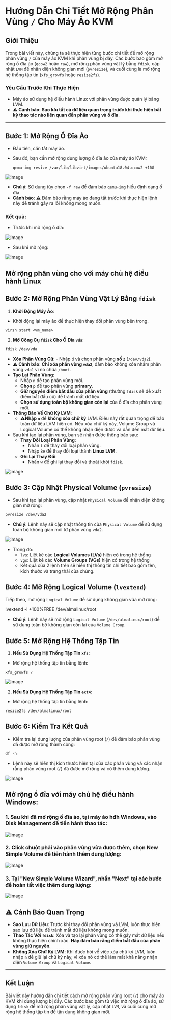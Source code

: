 # Hướng Dẫn Chi Tiết Mở Rộng Phân Vùng `/` Cho Máy Ảo KVM

## Giới Thiệu
Trong bài viết này, chúng ta sẽ thực hiện từng bước chi tiết để mở rộng phân vùng `/` của máy ảo KVM khi phân vùng bị đầy. Các bước bao gồm mở rộng ổ đĩa ảo (`qcow2` hoặc `raw`), mở rộng phân vùng vật lý bằng `fdisk`, cập nhật `LVM` để nhận diện không gian mới (`pvresize`), và cuối cùng là mở rộng hệ thống tập tin (`xfs_growfs` hoặc `resize2fs`).

### Yêu Cầu Trước Khi Thực Hiện
- Máy ảo sử dụng hệ điều hành Linux với phân vùng được quản lý bằng LVM.
- **⚠️ Cảnh báo**: **Sao lưu tất cả dữ liệu quan trọng trước khi thực hiện bất kỳ thao tác nào liên quan đến phân vùng và ổ đĩa**.

---

## Bước 1: Mở Rộng Ổ Đĩa Ảo

- Đầu tiên, cần tắt máy ảo. 
- Sau đó, bạn cần mở rộng dung lượng ổ đĩa ảo của máy ảo KVM:

      qemu-img resize /var/lib/libvirt/images/ubuntu18.04.qcow2 +10G

![image](https://github.com/user-attachments/assets/c6290aa8-5ad2-40ed-8847-2918942c6474)

- **Chú ý**: Sử dụng tùy chọn `-f raw` để đảm bảo `qemu-img` hiểu định dạng ổ đĩa.
- **Cảnh báo**: **⚠️** Đảm bảo rằng máy ảo đang tắt trước khi thực hiện lệnh này để tránh gây ra lỗi không mong muốn.

### Kết quả:
- Trước khi mở rộng ổ đĩa:

![image](https://github.com/user-attachments/assets/c22a4bda-685e-4395-b2fa-07ea1e5997a8)

- Sau khi mở rộng:

![image](https://github.com/user-attachments/assets/b961c132-630c-488a-a9b1-bf60c2116c7f)

## Mở rộng phân vùng cho với máy chủ hệ điều hành Linux
## Bước 2: Mở Rộng Phân Vùng Vật Lý Bằng `fdisk`

1. **Khởi Động Máy Ảo**:
- Khởi động lại máy ảo để thực hiện thay đổi phân vùng bên trong.

```
virsh start <vm_name>
```

2. **Mở Công Cụ `fdisk` Cho Ổ Đĩa `vda`**:

```
fdisk /dev/vda
```
- **Xóa Phân Vùng Cũ**:
      - Nhập `d` và chọn phân vùng **số `2`** (`/dev/vda2`).
- **⚠️ Cảnh báo**: **Chỉ xóa phân vùng `vda2`**, đảm bảo không xóa nhầm phân vùng `vda1` vì nó chứa `/boot`.
- **Tạo Lại Phân Vùng**:
     - Nhập `n` để tạo phân vùng mới.
     - **Chọn `p`** để tạo phân vùng **primary**.
     - **Giữ nguyên điểm bắt đầu của phân vùng** (thường `fdisk` sẽ đề xuất điểm bắt đầu cũ) để tránh mất dữ liệu.
     - **Chọn sử dụng toàn bộ không gian còn lại** của ổ đĩa cho phân vùng mới.
- **Thông Báo Về Chữ Ký LVM**:
     - **⚠️Nhập `n`** để **không xóa chữ ký** LVM. Điều này rất quan trọng để bảo toàn dữ liệu LVM hiện có. Nếu xóa chữ ký này, Volume Group và Logical Volume có thể không nhận diện được và dẫn đến mất dữ liệu.
- Sau khi tạo lại phân vùng, bạn sẽ nhận được thông báo sau:
   - **Thay Đổi Loại Phân Vùng**:
     - Nhấn `t` để thay đổi loại phân vùng.
     - Nhập `8e` để thay đổi loại thành **Linux LVM**.
   - **Ghi Lại Thay Đổi**:
     - Nhấn `w` để ghi lại thay đổi và thoát khỏi `fdisk`.
     
![image](https://github.com/user-attachments/assets/229a8933-cf17-463a-8748-39a0776f635e)

## Bước 3: Cập Nhật Physical Volume (`pvresize`)
- Sau khi tạo lại phân vùng, cập nhật `Physical Volume` để nhận diện không gian mở rộng:

```
pvresize /dev/vda2
```

- **Chú ý**: Lệnh này sẽ cập nhật thông tin của `Physical Volume` để sử dụng toàn bộ không gian mới từ phân vùng `vda2`.

![image](https://github.com/user-attachments/assets/28993c42-ae19-455e-9025-8ec8948eae5c)

- Trong đó:
  - `lvs`: Liệt kê các **Logical Volumes (LVs)** hiện có trong hệ thống
  - `vgs`: Liệt kê các **Volume Groups (VGs)** hiện có trong hệ thống
  - Kết quả của 2 lệnh trên sẽ hiển thị thông tin chi tiết bao gồm tên, kích thước và trạng thái của chúng.
## Bước 4: Mở Rộng Logical Volume (`lvextend`)

Tiếp theo, mở rộng `Logical Volume` để sử dụng không gian vừa mở rộng:

lvextend -l +100%FREE /dev/almalinux/root

- **Chú ý**: Lệnh này sẽ mở rộng `Logical Volume` (`/dev/almalinux/root`) để sử dụng toàn bộ không gian còn lại của `Volume Group`.

## Bước 5: Mở Rộng Hệ Thống Tập Tin

1. **Nếu Sử Dụng Hệ Thống Tập Tin `xfs`**:
- Mở rộng hệ thống tập tin bằng lệnh:

```
xfs_growfs /
```   

![image](https://github.com/user-attachments/assets/c91298aa-f449-4319-8d4d-bdcc2ee961b9)

2. **Nếu Sử Dụng Hệ Thống Tập Tin `ext4`**:
- Mở rộng hệ thống tập tin bằng lệnh:

```
resize2fs /dev/almalinux/root
```

## Bước 6: Kiểm Tra Kết Quả

- Kiểm tra lại dung lượng của phân vùng root (`/`) để đảm bảo phân vùng đã được mở rộng thành công:

```
df -h
```

- Lệnh này sẽ hiển thị kích thước hiện tại của các phân vùng và xác nhận rằng phân vùng root (`/`) đã được mở rộng và có thêm dung lượng.

![image](https://github.com/user-attachments/assets/e17ecdc9-83f3-4006-87eb-62452a4f1d05)

## Mở rộng ổ đĩa với máy chủ hệ điều hành Windows: 
### 1. Sau khi đã mở rộng ổ đĩa ảo, tại máy ảo hđh Windows, vào Disk Management để tiến hành thao tác:
![image](https://github.com/user-attachments/assets/8555acf8-56c2-4df6-878d-cca17e54abaf)

### 2. Click chuột phải vào phân vùng vừa được thêm, chọn New Simple Volume để tiến hành thêm dung lượng:
![image](https://github.com/user-attachments/assets/75961944-a519-48d4-9d42-217bb50ca620)

### 3. Tại "New Simple Volume Wizard", nhấn "Next" tại các bước để hoàn tất việc thêm dung lượng: 
![image](https://github.com/user-attachments/assets/2799828d-8a19-4f65-80a6-3a332af8885e)

## ⚠️ Cảnh Báo Quan Trọng

- **Sao Lưu Dữ Liệu**: Trước khi thay đổi phân vùng và LVM, luôn thực hiện sao lưu dữ liệu để tránh mất dữ liệu không mong muốn.
- **Thao Tác Với `fdisk`**: Xóa và tạo lại phân vùng có thể gây mất dữ liệu nếu không thực hiện chính xác. **Hãy đảm bảo rằng điểm bắt đầu của phân vùng giữ nguyên**.
- **Không Xóa Chữ Ký LVM**: Khi được hỏi về việc xóa chữ ký LVM, luôn nhập **`n`** để giữ lại chữ ký này, vì xóa nó có thể làm mất khả năng nhận diện `Volume Group` và `Logical Volume`.

---

## Kết Luận

Bài viết này hướng dẫn chi tiết cách mở rộng phân vùng root (`/`) cho máy ảo KVM khi dung lượng bị đầy. Các bước bao gồm từ việc mở rộng ổ đĩa ảo, sử dụng `fdisk` để mở rộng phân vùng vật lý, cập nhật `LVM`, và cuối cùng mở rộng hệ thống tập tin để tận dụng không gian mới.
